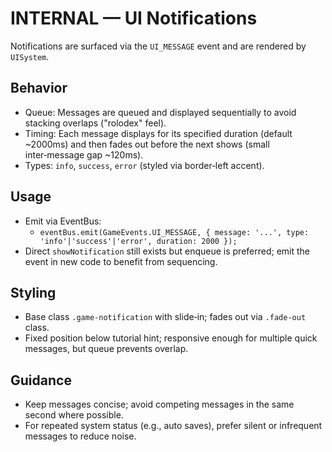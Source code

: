 # INTERNAL — UI Notifications

Notifications are surfaced via the `UI_MESSAGE` event and are rendered by `UISystem`.

## Behavior

- Queue: Messages are queued and displayed sequentially to avoid stacking overlaps ("rolodex" feel).
- Timing: Each message displays for its specified duration (default ~2000ms) and then fades out before the next shows (small inter‑message gap ~120ms).
- Types: `info`, `success`, `error` (styled via border‑left accent).

## Usage

- Emit via EventBus:
  - `eventBus.emit(GameEvents.UI_MESSAGE, { message: '...', type: 'info'|'success'|'error', duration: 2000 });`
- Direct `showNotification` still exists but enqueue is preferred; emit the event in new code to benefit from sequencing.

## Styling

- Base class `.game-notification` with slide‑in; fades out via `.fade-out` class.
- Fixed position below tutorial hint; responsive enough for multiple quick messages, but queue prevents overlap.

## Guidance

- Keep messages concise; avoid competing messages in the same second where possible.
- For repeated system status (e.g., auto saves), prefer silent or infrequent messages to reduce noise.


